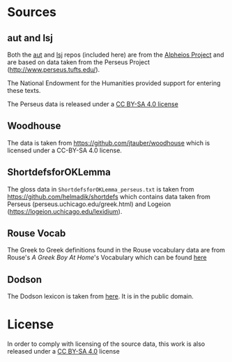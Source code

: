 


# Sources

## aut and lsj

Both the [aut](https://github.com/alpheios-project/aut) and [lsj](https://github.com/alpheios-project/lsj) repos (included here) are from the [Alpheios Project](https://github.com/alpheios-project) and  are based on data taken from the Perseus Project (<http://www.perseus.tufts.edu/>). 

The National Endowment for the Humanities provided support for entering these texts.

The Perseus data is released under a [CC BY-SA 4.0 license](https://github.com/PerseusDL/canonical-greekLit/blob/master/license.md)

## Woodhouse

The data is taken from <https://github.com/jtauber/woodhouse> which is licensed under a CC-BY-SA 4.0 license.

## ShortdefsforOKLemma

The gloss data in `ShortdefsforOKLemma_perseus.txt` is taken from https://github.com/helmadik/shortdefs which contains data taken from Perseus (perseus.uchicago.edu/greek.html) and Logeion (https://logeion.uchicago.edu/lexidium).

## Rouse Vocab

The Greek to Greek definitions found in the Rouse vocabulary data are from Rouse's _A Greek Boy At Home_'s Vocabulary which can be found [here](https://github.com/fhardison/rouse-a-greek-boy-at-home)


## Dodson

The Dodson lexicon is taken from [here](https://github.com/biblicalhumanities/Dodson-Greek-Lexicon). It is in the public domain.

# License

In order to comply with licensing of the source data, this work is also released under a [CC BY-SA 4.0](https://creativecommons.org/licenses/by-sa/4.0/) license
